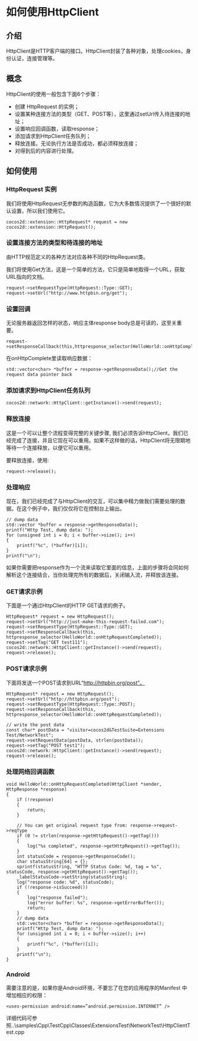 # 如何使用HttpClient

## 介绍

HttpClient是HTTP客户端的接口。HttpClient封装了各种对象，处理cookies，身份认证，连接管理等。

## 概念

HttpClient的使用一般包含下面6个步骤：

- 创建 HttpRequest 的实例；   
- 设置某种连接方法的类型（GET、POST等），这里通过setUrl传入待连接的地址；    
- 设置响应回调函数，读取response；  
- 添加请求到HttpClient任务队列； 
- 释放连接。无论执行方法是否成功，都必须释放连接；   
- 对得到后的内容进行处理。

## 如何使用

### HttpRequest 实例

我们将使用HttpRequest无参数的构造函数，它为大多数情况提供了一个很好的默认设置，所以我们使用它。

```
cocos2d::extension::HttpRequest* request = new cocos2d::extension::HttpRequest();
```

### 设置连接方法的类型和待连接的地址

由HTTP规范定义的各种方法对应各种不同的HttpRequest类。

我们将使用Get方法，这是一个简单的方法，它只是简单地取得一个URL，获取URL指向的文档。

```
request->setRequestType(HttpRequest::Type::GET);
request->setUrl("http://www.httpbin.org/get");
```

### 设置回调

无论服务器返回怎样的状态，响应主体response body总是可读的，这至关重要。

```
request->setResponseCallback(this,httpresponse_selector(HelloWorld::onHttpComplete));
```

在onHttpComplete里读取响应数据：

```
std::vector<char> *buffer = response->getResponseData();//Get the request data pointer back
```

### 添加请求到HttpClient任务队列

```
cocos2d::network::HttpClient::getInstance()->send(request);
```

### 释放连接

这是一个可以让整个流程变得完整的关键步骤, 我们必须告诉HttpClient，我们已经完成了连接，并且它现在可以重用。如果不这样做的话，HttpClient将无限期地等待一个连接释放，以便它可以重用。

要释放连接，使用:

```
request->release();
```

### 处理响应

现在，我们已经完成了与HttpClient的交互，可以集中精力做我们需要处理的数据。在这个例子中，我们仅仅将它在控制台上输出。

```
// dump data
std::vector *buffer = response->getResponseData();
printf("Http Test, dump data: ");
for (unsigned int i = 0; i < buffer->size(); i++)
{
	printf("%c", (*buffer)[i]);
}
printf("\n");
```

如果你需要把response作为一个流来读取它里面的信息，上面的步骤将会同如何解析这个连接结合，当你处理完所有的数据后，关闭输入流，并释放该连接。


### GET请求示例
 
下面是一个通过HttpClient的HTTP GET请求的例子。

```
HttpRequest* request = new HttpRequest();
request->setUrl("http://just-make-this-request-failed.com");
request->setRequestType(HttpRequest::Type::GET);
request->setResponseCallback(this, httpresponse_selector(HelloWorld::onHttpRequestCompleted));
request->setTag("GET test111");
cocos2d::network::HttpClient::getInstance()->send(request);
request->release();
```

### POST请求示例
  
下面将发送一个POST请求到URL“http://httpbin.org/post”。

```
HttpRequest* request = new HttpRequest();
request->setUrl("http://httpbin.org/post");
request->setRequestType(HttpRequest::Type::POST);
request->setResponseCallback(this, httpresponse_selector(HelloWorld::onHttpRequestCompleted));

// write the post data
const char* postData = "visitor=cocos2d&TestSuite=Extensions Test/NetworkTest";
request->setRequestData(postData, strlen(postData));
request->setTag("POST test1");
cocos2d::network::HttpClient::getInstance()->send(request);
request->release();
```

### 处理网络回调函数

```
void HelloWorld::onHttpRequestCompleted(HttpClient *sender, HttpResponse *response)
{
	if (!response)
	{
		return;
	}	
	
	// You can get original request type from: response->request->reqType
	if (0 != strlen(response->getHttpRequest()->getTag()))
	{
		log("%s completed", response->getHttpRequest()->getTag());
	}	
	int statusCode = response->getResponseCode();
	char statusString[64] = {};
	sprintf(statusString, "HTTP Status Code: %d, tag = %s", statusCode, response->getHttpRequest()->getTag());
	_labelStatusCode->setString(statusString);
	log("response code: %d", statusCode);	
	if (!response->isSucceed())
	{
		log("response failed");
		log("error buffer: %s", response->getErrorBuffer());
		return;
	}
	// dump data
	std::vector<char> *buffer = response->getResponseData();
	printf("Http Test, dump data: ");
	for (unsigned int i = 0; i < buffer->size(); i++)
	{
		printf("%c", (*buffer)[i]);
	}
	printf("\n");
}
```

### Android

需要注意的是，如果你是Android环境，不要忘了在您的应用程序的Manifest
中增加相应的权限：

```
<uses-permission android:name=”android.permission.INTERNET” />
```

详细代码可参照..\samples\Cpp\TestCpp\Classes\ExtensionsTest\NetworkTest\HttpClientTest.cpp
